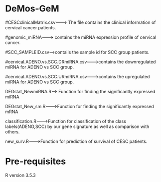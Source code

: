 # DeMos-GeM
#CESCclinicalMatrix.csv---> The file contains the clinical information of cervical cancer patients.

#genomic_miRNA---> contains the miRNA expression profile of cervical cancer.

#SCC_SAMPLEID.csv-->contails the sample id for SCC group patients.

#cervical.ADENO.vs.SCC.DRmiRNA.csv--->contains the downregulated miRNA for ADENO vs SCC group.

#cervical.ADENO.vs.SCC.URmiRNA.csv--->contains the upregulated miRNA for ADENO vs SCC group.

DEGstat_NewmiRNA.R--> Function for finding the significantly expressed miRNA

DEGstat_New_sm.R--->Function for finding the significantly expressed mRNA

classification.R--->Function for classification of the class labels(ADENO,SCC) by our gene signature as well as comparison with others.

new_surv.R--->Function for prediction of survival of CESC patients.
# Pre-requisites
R version 3.5.3
